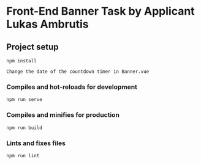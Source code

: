 # Front-End Banner Task by Applicant Lukas Ambrutis

## Project setup
```
npm install
```
```
Change the date of the countdown timer in Banner.vue
```

### Compiles and hot-reloads for development
```
npm run serve
```

### Compiles and minifies for production
```
npm run build
```

### Lints and fixes files
```
npm run lint
```

